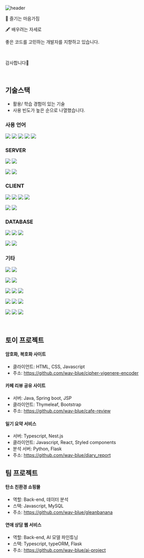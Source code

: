 ![header](https://capsule-render.vercel.app/api?color=CDE4AD&type=Waving&height=200&section=header&text=Introduce&fontSize=35)

🎵 즐기는 마음가짐

🖋️ 배우려는 자세로

좋은 코드를 고민하는 개발자를 지향하고 있습니다.

<br/>

감사합니다🫡


<br/>

## 기술스택

- 활용/ 학습 경험이 있는 기술
- 사용 빈도가 높은 순으로 나열했습니다.

<h3>사용 언어</h3>

<img src="https://img.shields.io/badge/Typescript-3178C6?style=for-the-badge&logo=Typescript&logoColor=white"/> <img src="https://img.shields.io/badge/Javascript-F7DF1E?style=for-the-badge&logo=Javascript&logoColor=white"/> <img src="https://img.shields.io/badge/python-3776AB?style=for-the-badge&logo=python&logoColor=white"> <img src="https://img.shields.io/badge/java-005F0F?style=for-the-badge&logo=java&logoColor=white"> <img src="https://img.shields.io/badge/C-A8B9CC?logo=C&style=for-the-badge&logoColor=white"/>

<h3>SERVER</h3>

<img src="https://img.shields.io/badge/nestjs-E0234E?style=for-the-badge&logo=nestjs&logoColor=white"/>  <img src="https://img.shields.io/badge/Express-000000?style=for-the-badge&logo=Express&logoColor=white"/>

<img src="https://img.shields.io/badge/springboot-6DB33F?style=for-the-badge&logo=springboot&logoColor=white">

<img src="https://img.shields.io/badge/Flask-000000?style=for-the-badge&logo=Flask&logoColor=white"/>

<h3>CLIENT</h3>

<img src="https://img.shields.io/badge/react-61DAFB?style=for-the-badge&logo=react&logoColor=white"> <img src="https://img.shields.io/badge/HTML-E34F26?style=for-the-badge&logo=html5&logoColor=white"> <img src="https://img.shields.io/badge/CSS-1572B6?style=for-the-badge&logo=CSS3&logoColor=white"> <img src="https://img.shields.io/badge/thymeleaf-005F0F?style=for-the-badge&logo=thymeleaf&logoColor=white">

<img src="https://img.shields.io/badge/bootstrap-7952B3?style=for-the-badge&logo=bootstrap&logoColor=white"> <img src="https://img.shields.io/badge/styled_components-DB7093?style=for-the-badge&logo=styledcomponents&logoColor=white">

<h3>DATABASE</h3>

<img src="https://img.shields.io/badge/mysql-4479A1?style=for-the-badge&logo=mysql&logoColor=white"> <img src="https://img.shields.io/badge/mongodb-47A248?style=for-the-badge&logo=mongodb&logoColor=white"> <img src="https://img.shields.io/badge/postgresql-4169E1?style=for-the-badge&logo=postgresql&logoColor=white">

<img src="https://img.shields.io/badge/typeorm-CA0404?style=for-the-badge&logo=typeorm&logoColor=white"/> <img src="https://img.shields.io/badge/jsp-6DB33F?style=for-the-badge&logo=jsp&logoColor=white"/>

<h3>기타</h3>


<img src="https://img.shields.io/badge/node.js-339933?logo=node.js&style=for-the-badge&logoColor=white"/> <img src="https://img.shields.io/badge/npm-CB3837?logo=npm&style=for-the-badge&logoColor=white"/>
 
<img src="https://img.shields.io/badge/postman-FF6C37?style=for-the-badge&logo=postman&logoColor=white">

<img src="https://img.shields.io/badge/pm2-2B037A?style=for-the-badge&logo=pm2&logoColor=white">

<img src="https://img.shields.io/badge/amazonrds-527FFF?style=for-the-badge&logo=amazonrds&logoColor=white"> <img src="https://img.shields.io/badge/amazonec2-FF9900?style=for-the-badge&logo=amazonec2&logoColor=white"> <img src="https://img.shields.io/badge/amazons3-569A31?style=for-the-badge&logo=amazons3&logoColor=white">

<img src="https://img.shields.io/badge/python-3776AB?style=for-the-badge&logo=python&logoColor=white"> <img src="https://img.shields.io/badge/pandas-150458?style=for-the-badge&logo=pandas&logoColor=white"> <img src="https://img.shields.io/badge/tensorflow-FF6F00?style=for-the-badge&logo=tensorflow&logoColor=white">

<img src="https://img.shields.io/badge/kotlin-7F52FF?style=for-the-badge&logo=kotlin&logoColor=white"> <img src="https://img.shields.io/badge/androidstudio-3DDC84?style=for-the-badge&logo=androidstudio&logoColor=white"> <img src="https://img.shields.io/badge/unity-FFFFFF?style=for-the-badge&logo=unity&logoColor=black">

<br/>

## 토이 프로젝트

#### 암호화, 복호화 사이트

- 클라이언트: HTML, CSS, Javascript
- 주소: https://github.com/wav-blue/cipher-vigenere-encoder

#### 카페 리뷰 공유 사이트

- 서버: Java, Spring boot, JSP
- 클라이언트: Thymeleaf, Bootstrap
- 주소: https://github.com/wav-blue/cafe-review

#### 일기 요약 서비스

- 서버: Typescript, Nest.js
- 클라이언트: Javascript, React, Styled components
- 분석 서버: Python, Flask
- 주소: https://github.com/wav-blue/diary_report

## 팀 프로젝트

#### 탄소 친환경 쇼핑몰

- 역할: Back-end, 데이터 분석
- 스택: Javascript, MySQL
- 주소: https://github.com/wav-blue/gleanbanana

#### 연애 상담 웹 서비스

- 역할: Back-end, AI 모델 파인튜닝
- 스택: Typescript, typeORM, Flask
- 주소: https://github.com/wav-blue/ai-project

<br/>
<br/>
